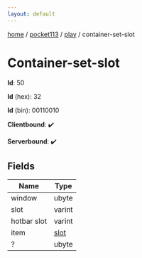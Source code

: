 ```yaml
---
layout: default
---
```


[home](/)  /  [pocket113](/protocol/pocket113)  /  [play](/protocol/pocket113/play)  /  container-set-slot

# Container-set-slot

**Id**: 50

**Id** (hex): 32

**Id** (bin): 00110010

**Clientbound**: ✔️

**Serverbound**: ✔️

## Fields

Name | Type
---|---
window | ubyte
slot | varint
hotbar slot | varint
item | [slot](/protocol/pocket113/types/slot)
? | ubyte

